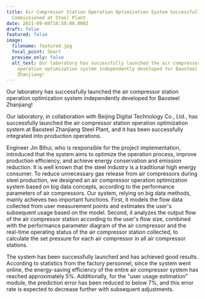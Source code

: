 ```yaml
---
title: Air Compressor Station Operation Optimization System Successfully
  Commissioned at Steel Plant
date: 2021-09-08T16:59:00.000Z
draft: false
featured: false
image:
  filename: featured.jpg
  focal_point: Smart
  preview_only: false
  alt_text: Our laboratory has successfully launched the air compressor station
    operation optimization system independently developed for Baosteel
    Zhanjiang!
---
```


Our laboratory has successfully launched the air compressor station operation optimization system independently developed for Baosteel Zhanjiang!

Our laboratory, in collaboration with Beijing Digital Technology Co., Ltd., has successfully launched the air compressor station operation optimization system at Baosteel Zhanjiang Steel Plant, and it has been successfully integrated into production operations.

Engineer Jin Bihui, who is responsible for the project implementation, introduced that the system aims to optimize the operation process, improve production efficiency, and achieve energy conservation and emission reduction. It is well known that the steel industry is a traditional high energy consumer. To reduce unnecessary gas release from air compressors during steel production, we designed an air compressor operation optimization system based on big data concepts, according to the performance parameters of air compressors. Our system, relying on big data methods, mainly achieves two important functions. First, it models the flow data collected from user measurement points and estimates the user's subsequent usage based on the model. Second, it analyzes the output flow of the air compressor station according to the user's flow size, combined with the performance parameter diagram of the air compressor and the real-time operating status of the air compressor station collected, to calculate the set pressure for each air compressor in all air compressor stations.

The system has been successfully launched and has achieved good results. According to statistics from the factory personnel, since the system went online, the energy-saving efficiency of the entire air compressor system has reached approximately 5%. Additionally, for the "user usage estimation" module, the prediction error has been reduced to below 7%, and this error rate is expected to decrease further with subsequent adjustments.
